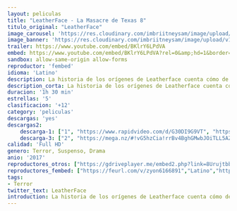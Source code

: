 ```yaml
---
layout: peliculas
title: "LeatherFace - La Masacre de Texas 8"
titulo_original: "LeatherFace"
image_carousel: 'https://res.cloudinary.com/imbriitneysam/image/upload/v1546125220/texas8-_poster-min.jpg'
image_banner: 'https://res.cloudinary.com/imbriitneysam/image/upload/v1546125221/texas8-banner-min.jpg'
trailer: https://www.youtube.com/embed/BKlrY6LPdVA
embed: https://www.youtube.com/embed/BKlrY6LPdVA?rel=0&amp;hd=1&border=0&wmode=opaque&enablejsapi=1&modestbranding=1&controls=1&showinfo=1
sandbox: allow-same-origin allow-forms
reproductor: 'fembed'
idioma: 'Latino'
description: La historia de los orígenes de Leatherface cuenta cómo de joven logra escapar de un psiquiátrico junto a cuatro compañeros. El grupo decide secuestrar en su huida a una joven enfermera, a la que llevarán en un infernal viaje en el que verán todo tipo de horrores mientras intentan escapar de Hal Hartman, un Ranger de Texas perturbado que busca venganza. 
description_corta: La historia de los orígenes de Leatherface cuenta cómo de joven logra escapar de un psiquiátrico junto a cuatro compañeros. El grupo decide secuestrar en su huida a una joven enfermera, a la que llevarán en un infernal viaje en...
duracion: '1h 30 min'
estrellas: '5'
clasificacion: '+12'
category: 'peliculas'
descargas: 'yes'
descargas2:
    descarga-1: ["1", "https://www.rapidvideo.com/d/G30DI9G9VT", "https://www.google.com/s2/favicons?domain=openload.co","OpenLoad","https://res.cloudinary.com/imbriitneysam/image/upload/v1541473684/mexico.png", "Latino", "Full HD"]
    descarga-3: ["2", "https://mega.nz/#!vG5hzCia!rrBv4BghGMwbJOiTLL5AZcS83z_UPksWaVI-xQc7N1A", "https://www.google.com/s2/favicons?domain=mega.nz","Mega","https://res.cloudinary.com/imbriitneysam/image/upload/v1541473684/mexico.png", "Latino", "Full HD"]
calidad: 'Full HD'
genero: Terror, Suspenso, Drama
anio: '2017'
reproductores_otros: ["https://gdriveplayer.me/embed2.php?link=8UrujtbbyGC2XlFZ2sXU7gH4PaJkSEmG70PBKAdiZWDJ0QG4mRFnisP%252B7TIFXSt6LO4YWAFqly6ngI4z5%252BmoX7Xk1YPaLdyw2Gp1QIQrSZ%252B7tIgVk4lbvSB6pitBtl9vk3ydwR%252FwJjm3s66ePlw8BUhnOCwh5GvIFw1E9xGBTMrK6l8syqQv96bS%252FR87lKTwv3EyqCo%252Bi97CW2hUJlC7DI","Latino","https://gdriveplayer.me/embed2.php?link=MAWTOBqWaZuca8ksty%252FOAAysHI2sY6hO0d8iSfMyLKqsexIFF%252BBwu9PMSIjra5uykrjTVP%252BKvmi%252B1EzgjZJcjg4CrdhsJtLtvh7PR73vU7Zi8E38OzeUE2ZFmKESZ8lhxRGmNrNEQ6Pbobxx2aHmH4rp0fDR2%252BDMkgfBrpIhe%252FiDycxxtL1fmFAXjaYTYRd9asJHxHixiEFmhaWsSqTHSs","Latino","https://www.zembed.to/public/dist/asteroid.html?id=ccfe0aae5f812eb6e5ede3314d6ed2a8&title=Leatherface","Latino"]
reproductores_fembed: ["https://feurl.com/v/zyon6166891","Latino","https://feurl.com/v/ryjplbep-y67w88","Latino"]
tags:
- Terror
twitter_text: LeatherFace
introduction: La historia de los orígenes de Leatherface cuenta cómo de joven logra escapar de un psiquiátrico junto a cuatro compañeros. El grupo decide secuestrar en su huida a una joven enfermera, a la que llevarán en un infernal viaje en..
---
```



 







